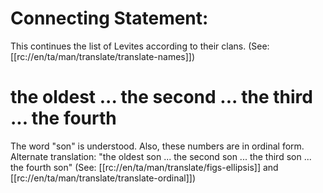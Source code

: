# Connecting Statement:

This continues the list of Levites according to their clans. (See: [[rc://en/ta/man/translate/translate-names]])

# the oldest ... the second ... the third ... the fourth

The word "son" is understood. Also, these numbers are in ordinal form. Alternate translation: "the oldest son ... the second son ... the third son ... the fourth son" (See: [[rc://en/ta/man/translate/figs-ellipsis]] and [[rc://en/ta/man/translate/translate-ordinal]])

